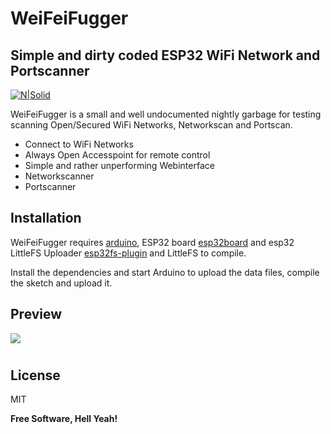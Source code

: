 # WeiFeiFugger
## Simple and dirty coded ESP32 WiFi Network and Portscanner

[![N|Solid](https://res.cloudinary.com/crunchbase-production/image/upload/c_lpad,h_256,w_256,f_auto,q_auto:eco,dpr_1/v1397183645/50bf4fee6f1194cbd5064a4342c4ab75.png)](https://res.cloudinary.com/crunchbase-production/image/upload/c_lpad,h_256,w_256,f_auto,q_auto:eco,dpr_1/v1397183645/50bf4fee6f1194cbd5064a4342c4ab75.png)

WeiFeiFugger is a small and well undocumented nightly garbage for testing scanning Open/Secured WiFi Networks, Networkscan and Portscan.

- Connect to WiFi Networks
- Always Open Accesspoint for remote control
- Simple and rather unperforming Webinterface
- Networkscanner
- Portscanner

## Installation

WeiFeiFugger requires [arduino](https://downloads.arduino.cc/arduino-1.8.19-windows.exe), ESP32 board [esp32board](https://raw.githubusercontent.com/espressif/arduino-esp32/gh-pages/package_esp32_index.json) and esp32 LittleFS Uploader [esp32fs-plugin](https://github.com/lorol/arduino-esp32fs-plugin/releases/download/2.0.7/esp32fs.zip) and LittleFS to compile.

Install the dependencies and start Arduino to upload the data files, compile the sketch and upload it.

## Preview

![](preview.gif)
#
## License

MIT

**Free Software, Hell Yeah!**

